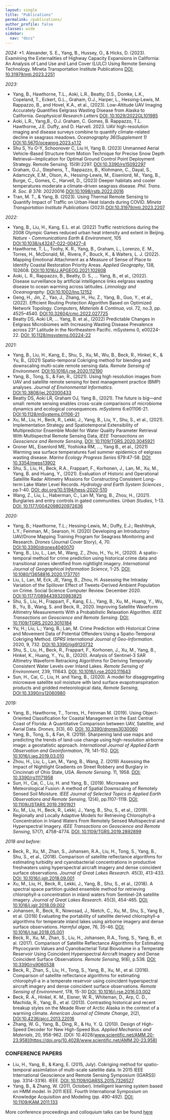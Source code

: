```yaml
---
layout: single
title: "Publications"
permalink: /publications/
author_profile: false
classes: wide
sidebar:
  nav: "docs"
---
```

*2024:*
*1.	Alexander, S. E., Yang, B., Hussey, O., & Hicks, D. (2023). Examining the Externalities of Highway Capacity Expansions in California: An Analysis of Land Use and Land Cover (LULC) Using Remote Sensing Technology. Mineta Transportation Institute Publications [DOI: 10.31979/mti.2023.2251](https://scholarworks.sjsu.edu/mti_publications/471/)

*2023:*
* Yang, B., Hawthorne, T.L., Aoki, L.R., Beatty, D.S., Domke, L.K., Copeland, T., Eckert, G.L., Graham, O.J., Harper, L., Hessing-Lewis, M. Rappazzo, B., and Hovel, K.A., et al., (2023). Low-Altitude UAV Imaging Accurately Quantifies Eelgrass Wasting Disease from Alaska to California. *Geophysical Research Letters* [DOI: 10.1029/2022GL101985](https://doi.org/10.1029/2022GL101985)
* Aoki, L.R., Yang,B., O.J. Graham, C. Gomes, B. Rappazzo, T.L. Hawthorne, J.E. Duffy, and D. Harvell. 2023. UAV high-resolution imaging and disease surveys combine to quantify climate-related decline in seagrass meadows. *Oceanography 36(Supplement 1)* [DOI:10.5670/oceanog.2023.s1.12](https://doi.org/10.5670/oceanog.2023.s1.12)
* Shu S, Yu O-Y, Schoonover C, Liu H, Yang B. (2023) Unmanned Aerial Vehicle-Based Structure from Motion Technique for Precise Snow Depth Retrieval—Implication for Optimal Ground Control Point Deployment Strategy. Remote Sensing. 15(9):2297. [DOI:10.3390/rs15092297](https://doi.org/10.3390/rs15092297)
* Graham, O.J., Stephens, T., Rappazzo, B., Klohmann, C., Dayal, S., Adamczyk, E.M., Olson, A., Hessing-Lewis, M., Eisenlord, M., Yang, B., Burge, C., Gomes, C., Harvell, D., (2023) Deeper habitats and cooler temperatures moderate a climate-driven seagrass disease. *Phil. Trans. R. Soc. B* 378: 20220016 [DOI:10.1098/rstb.2022.0016](https://doi.org/10.1098/rstb.2022.0016)
* Tran, M. T., & Yang, B. (2023). Using Thermal Remote Sensing to Quantify Impact of Traffic on Urban Heat Islands during COVID. *Mineta Transportation Institute Publications* (2023).[DOI:10.31979/mti.2023.2207](https://doi.org/10.31979/mti.2023.2207)

*2022:*
* Yang, B., Liu, H., Kang, E.L. et al. (2022) Traffic restrictions during the 2008 Olympic Games reduced urban heat intensity and extent in Beijing. *Nature - Communications Earth & Environment*, 105 [DOI:10.1038/s43247-022-00427-4](https://doi.org/10.1038/s43247-022-00427-4)
* Hawthorne, T. L., Toohy, K. R., Yang, B., Graham, L., Lorenzo, E. M., Torres, H., McDonald, M., Rivera, F., Bouck, K., & Walters, L. J. (2022). Mapping Emotional Attachment as a Measure of Sense of Place to Identify Coastal Restoration Priority Areas. *Applied Geography*, 138, 102608. [DOI:10.1016/J.APGEOG.2021.102608](https://doi.org/10.1016/J.APGEOG.2021.102608)
* Aoki, L. R., Rappazzo, B., Beatty, D. S., ... Yang, B.,  et al., (2022). Disease surveillance by artificial intelligence links eelgrass wasting disease to ocean warming across latitudes. *Limnology and Oceanography*. [DOI:10.1002/lno.12152](https://doi.org/10.1002/lno.12152)
* Geng, H., Jin, Z., Yao, J., Zhang, H., Hu, Z., Yang, B., Guo, Y., et al., (2022). Efficient Routing Protection Algorithm Based on Optimized Network Topology.  *Computers, Materials & Continua*, vol. 72, no.3, pp. 4525–4540. [DOI:10.32604/cmc.2022.027725](https://doi.org/10.32604/cmc.2022.027725)
* Beatty DS, Aoki LR, … Yang, B. et al.,  (2022) Predictable Changes in Eelgrass Microbiomes with Increasing Wasting Disease Prevalence across 23° Latitude in the Northeastern Pacific. mSystems 0, e00224-22. [DOI: 10.1128/msystems.00224-22](https://journals.asm.org/doi/10.1128/msystems.00224-22)

*2021:*
* Yang, B., Liu, H., Kang, E., Shu, S., Xu, M., Wu, B., Beck, R., Hinkel, K., & Yu, B., (2021) Spatio-temporal Cokriging method for blending and downscaling multi-scale remote sensing data. *Remote Sensing of Environment*. [DOI:10.1016/j.rse.2020.112190](https://doi.org/10.1016/j.rse.2020.112190)
* Yang, B., Tong, S., & Fan, R., (2021). Using high resolution images from UAV and satellite remote sensing for best management practice (BMP) analyses. *Journal of Environmental Informatics*. [DOI:10.3808/jei.202000433](https://doi.org/10.3808/jei.202000433)
* Beatty DS, Aoki LR, Graham OJ, Yang B., (2021). The future is big—and small: remote sensing enables cross-scale comparisons of microbiome dynamics and ecological consequences. *mSystems* 6:e01106-21. [DOI:10.1128/mSystems.01106-21](https://doi.org/10.1128/mSystems.01106-21)
*	Xu, M., Liu, H., Beck, R., Lekki, J., Yang, B., Liu, Y., Shu, S., et al., (2021). Implementation Strategy and Spatiotemporal Extensibility of Multipredictor Ensemble Model for Water Quality Parameter Retrieval With Multispectral Remote Sensing Data, *IEEE Transactions on Geoscience and Remote Sensing*, [DOI: 10.1109/TGRS.2020.3045921](https://doi.org/10.1109/TGRS.2020.3045921)
* Groner ML, Eisenlord ME, Yoshioka RM, …, Yang B., et al., (2021) Warming sea surface temperatures fuel summer epidemics of eelgrass wasting disease. *Marine Ecology Progress Series* 679:47-58. [DOI: 10.3354/meps13902](https://doi.org/10.3354/meps13902)
* Shu, S., Liu, H., Beck, R.A., Frappart, F., Korhonen, J., Lan, M., Xu, M., Yang, B. and Huang, Y., (2021). Evaluation of Historic and Operational Satellite Radar Altimetry Missions for Constructing Consistent Long-term Lake Water Level Records. *Hydrology and Earth System Sciences* , pp.1-40. [DOI: doi.org/10.5194/hess-2020-510](https://doi.org/10.5194/hess-2020-510)
*	Wang, Z., Liu, L., Haberman, C., Lan M, Yang, B., Zhou, H., (2021). Burglaries and entry controls in gated communities. *Urban Studies*, 1-13. [DOI: 10.1177/0042098020972636](https://doi.org/10.1177/0042098020972636)

*2020:*
* Yang, B.; Hawthorne, T.L.; Hessing-Lewis, M.; Duffy, E.J.; Reshitnyk, L.Y.; Feinman, M.; Searson, H. (2020) Developing an Introductory UAV/Drone Mapping Training Program for Seagrass Monitoring and Research. *Drones* (Journal Cover Story), 4, 70. [DOI:10.3390/drones4040070](https://doi.org/10.3390/drones4040070) 
* Yang, B., Liu, L., Lan, M., Wang, Z., Zhou, H., Yu, H., (2020). A spatio-temporal method for crime prediction using historical crime data and transitional zones identified from nightlight imagery. *International Journal of Geographical Information Science*, 1-25. [DOI: 10.1080/13658816.2020.1737701](https://doi.org/10.1080/13658816.2020.1737701)
* Liu, L, Lan, M, Eck, JE, Yang, B., Zhou, H. Assessing the Intraday Variation of the Spillover Effect of Tweets-Derived Ambient Population on Crime. Social Science Computer Review. December 2020.  [DOI:10.1177/0894439320983825](https://doi.org/10.1177/0894439320983825)
* Shu, S., Liu, H., Frappart, F., Kang, E.L., Yang, B., Xu, M., Huang, Y., Wu, B., Yu, B., Wang, S. and Beck, R., 2020. Improving Satellite Waveform Altimetry Measurements With a Probabilistic Relaxation Algorithm. *IEEE Transactions on Geoscience and Remote Sensing*. [DOI: 10.1109/TGRS.2020.3010184](https://doi.org/10.1109/TGRS.2020.3010184)
* Yu, H.; Liu, L.; Yang, B.; Lan, M. Crime Prediction with Historical Crime and Movement Data of Potential Offenders Using a Spatio-Temporal Cokriging Method. *ISPRS International Journal of Geo-Information*. 2020, 9, 732. [DOI:10.3390/ijgi9120732](https://doi.org/10.3390/ijgi9120732)
* Shu, S., Liu, H., Beck, R., Frappart, F., Korhonen, J., Xu, M., Yang, B., Hinkel, K., Huang, Y., Yu, B., (2020). Analysis of Sentinel-3 SAR Altimetry Waveform Retracking Algorithms for Deriving Temporally Consistent Water Levels over Inland Lakes. *Remote Sensing of Environment*, 239, 111643. [DOI: 10.1016/j.rse.2020.111643](https://doi.org/10.1016/j.rse.2020.111643)
* Sun, H., Cai, C., Liu, H. and Yang, B., (2020). A model for disaggregating microwave satellite soil moisture with land surface evapotranspiration products and gridded meteorological data, *Remote Sensing*,  [DOI:10.3390/rs12060980](https://doi.org/10.3390/rs12060980)

*2019:*
* Yang, B., Hawthorne, T., Torres, H., Feinman M. (2019). Using Object-Oriented Classification for Coastal Management in the East Central Coast of Florida: A Quantitative Comparison between UAV, Satellite, and Aerial Data. *Drones*, 3(3), 60. [DOI: 10.3390/drones3030060](https://doi.org/10.3390/drones3030060)
* Yang, B., Tong, S., & Fan, R. (2019). Sharpening land use maps and predicting the trends of land-use change using high-resolution airborne image: a geostatistic approach. *International Journal of Applied Earth Observation and Geoinformation*, 79, 141-152. [DOI: 10.1016/j.jag.2019.03.010](https://doi.org/10.1016/j.jag.2019.03.010)
* Zhou, H., Liu, L., Lan, M., Yang, B., Wang, Z. (2019) Assessing the Impact of Nightlight Gradients on Street Robbery and Burglary in Cincinnati of Ohio State, USA. *Remote Sensing*. 11, 1958. [DOI: 10.3390/rs11171958](https://doi.org/10.3390/rs11171958)
* Sun, H., Cai, C., Liu, H. and Yang, B., (2019). Microwave and Meteorological Fusion: A method of Spatial Downscaling of Remotely Sensed Soil Moisture. *IEEE Journal of Selected Topics in Applied Earth Observations and Remote Sensing*, 12(4), pp.1107-1119.  [DOI: 10.1109/JSTARS.2019.2901921](https://doi.org/10.1109/JSTARS.2019.2901921)
* Xu, M., Liu, H., Beck, R., Lekki, J., Yang, B., Shu, S., et al., (2019). Regionally and Locally Adaptive Models for Retrieving Chlorophyll-a Concentration in Inland Waters From Remotely Sensed Multispectral and Hyperspectral Imagery. *IEEE Transactions on Geoscience and Remote Sensing*, 57(7), 4758-4774. [DOI: 10.1109/TGRS.2019.2892899](https://doi.org/10.1109/TGRS.2019.2892899)

*2018 and before:*
* Beck, R., Xu, M., Zhan, S., Johansen, R.A., Liu, H., Tong, S., Yang, B., Shu, S., et al., (2018). Comparison of satellite reflectance algorithms for estimating turbidity and cyanobacterial concentrations in productive freshwaters using hyperspectral aircraft imagery and dense coincident surface observations. *Journal of Great Lakes Research*. 45(3), 413-433. [DOI: 10.1016/j.jglr.2018.09.001](https://doi.org/10.1016/j.jglr.2018.09.001)
* Xu, M., Liu, H., Beck, R., Lekki, J., Yang, B., Shu, S., et al., (2018). A spectral space partition guided ensemble method for retrieving chlorophyll-a concentration in inland waters from Sentinel-2A satellite imagery. *Journal of Great Lakes Research*. 45(3), 454-465. [DOI: 10.1016/j.jglr.2018.09.002](https://doi.org/10.1016/j.jglr.2018.09.002)
* Johansen, R., Beck, R., Nowosad, J., Nietch, C., Xu, M., Shu, S., Yang B., et al. (2018) Evaluating the portability of satellite derived chlorophyll-a algorithms for temperate inland lakes using airborne imagery and dense surface observations. *Harmful algae*, 76, 35-46. [DOI: 10.1016/j.hal.2018.05.001](https://doi.org/10.1016/j.hal.2018.05.001)
* Beck, R., Xu, M., Zhan, S., Liu, H., Johansen, R.A., Tong, S., Yang, B., et al. (2017). Comparison of Satellite Reflectance Algorithms for Estimating Phycocyanin Values and Cyanobacterial Total Biovolume in a Temperate Reservoir Using Coincident Hyperspectral Aircraft Imagery and Dense Coincident Surface Observations. *Remote Sensing*, 9(6), p.538. [DOI: 10.3390/rs9060538](https://doi.org/10.3390/rs9060538)
* Beck, R., Zhan, S., Liu, H., Tong, S., Yang, B., Xu, M., et al. (2016). Comparison of satellite reflectance algorithms for estimating chlorophyll-a in a temperate reservoir using coincident hyperspectral aircraft imagery and dense coincident surface observations. *Remote Sensing of Environment*, 178, 15-30 [DOI: 10.1016/j.rse.2016.03.002](https://doi.org/10.1016/j.rse.2016.03.002)
* Beck, R. A., Hinkel, K. M., Eisner, W. R., Whiteman, D., Arp, C. D., Machida, R., Yang, B., et al. (2013). Contrasting historical and recent breakup styles on the Meade River of Arctic Alaska in the context of a warming climate. *American Journal of Climate Change*, 2(2), [DOI:10.4236/ajcc.2013.22016](http://www.scirp.org/journal/PaperInformation.aspx?PaperID=33522)
* Zhang, W. G., Yang, B., Ding, R., & Hu, Y. Q. (2010). Design of High-Speed Decoder for New High-Speed Bus. *Applied Mechanics and Materials*, 20, 958-962. [DOI: 10.4028/www.scientific.net/AMM.20-23.958](https://doi.org/10.4028/www.scientific.net/AMM.20-23.958)

### CONFERENCE PAPERS

 * Liu, H., Yang, B., & Kang, E. (2015, July). Cokriging method for spatio-temporal assimilation of multi-scale satellite data. In 2015 IEEE International Geoscience and Remote Sensing Symposium (IGARSS) (pp. 3314-3316). IEEE. [DOI: 10.1109/IGARSS.2015.7326527](https://doi.org/10.1109/IGARSS.2015.7326527)
* Yang, B., & Zhang, W. (2011, October). Intelligent learning system based on HMM model. In 2011 IEEE. Fourth International Symposium on Knowledge Acquisition and Modeling (pp. 490-492). [DOI: 10.1109/KAM.2011.133](https://doi.org/10.1109/KAM.2011.133)
 
More conference proceedings and colloquium talks can be found [here](https://gis-yang.github.io/talks/)

